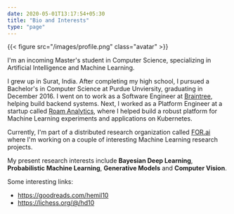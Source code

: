```yaml
---
date: 2020-05-01T13:17:54+05:30
title: "Bio and Interests"
type: "page"
---
```


{{< figure src="/images/profile.png" class="avatar" >}}

I'm an incoming Master's student in Computer Science, specializing in Artificial Intelligence and Machine Learning.

I grew up in Surat, India. After completing my high school, I pursued a Bachelor's in Computer Science at Purdue Unviersity, graduating in December 2016. I went on to work as a Software Engineer at [Braintree](https://www.braintreepayments.com/), helping build backend systems. Next, I worked as a Platform Engineer at a startup called [Roam Analytics](https://roamanalytics.com/), where I helped build a robust platform for Machine Learning experiments and applications on Kubernetes.

Currently, I'm part of a distributed research organization called [FOR.ai](https://for.ai/) where I'm working on a couple of interesting Machine Learning research projects.

My present research interests include **Bayesian Deep Learning**, **Probabilistic Machine Learning**, **Generative Models** and **Computer Vision**.

Some interesting links:

- https://goodreads.com/hemil10
- https://lichess.org/@/hd10

